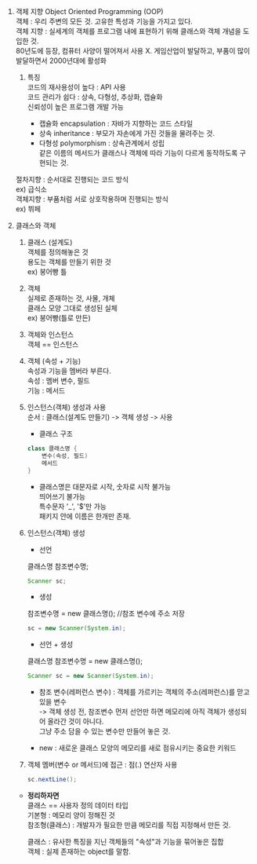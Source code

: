 1. 객체 지향 Object Oriented Programming (OOP)  
	객체 : 우리 주변의 모든 것. 고유한 특성과 기능을 가지고 있다.  
	객체 지향 : 실세계의 객체를 프로그램 내에 표현하기 위해 클래스와 객체 개념을 도입한 것.  
	80년도에 등장, 컴퓨터 사양이 떨어져서 사용 X. 게임산업이 발달하고, 부품이 많이 발달하면서 2000년대에 활성화  

	1) 특징  
		코드의 재사용성이 높다 : API 사용  
		코드 관리가 쉽다 : 상속, 다형성, 추상화, 캡슐화  
		신뢰성이 높은 프로그램 개발 가능  
    
		+ 캡슐화 encapsulation : 자바가 지향하는 코드 스타일  
		+ 상속 inheritance : 부모가 자손에게 가진 것들을 물려주는 것.  
		+ 다형성 polymorphism : 상속관계에서 성립  
				         같은 이름의 메서드가 클래스나 객체에 따라 기능이 다르게 동작하도록 구현되는 것.  
		
	절차지향 : 순서대로 진행되는 코드 방식  
		        ex) 급식소  
	객체지향 : 부품처럼 서로 상호작용하며 진행되는 방식  
            ex) 뷔페  

2. 클래스와 객체  
	1) 클래스 (설계도)  
		객체를 정의해놓은 것    
		용도는 객체를 만들기 위한 것  
		ex) 붕어빵 틀  

	2) 객체  
		실제로 존재하는 것,  사물, 개체  
		클래스 모양 그대로 생성된 실체  
		ex) 붕어빵(틀로 만든)  

	3) 객체와 인스턴스  
		객체 == 인스턴스  
	
	4) 객체 (속성 + 기능)  
		속성과 기능을 멤버라 부른다.  
		속성 : 멤버 변수, 필드  
		기능 : 메서드  
	
	5) 인스턴스(객체) 생성과 사용  
		순서 : 클래스(설계도 만들기) -> 객체 생성 -> 사용  

		+ 클래스 구조  
		```java
		class 클래스명 {
			변수(속성, 필드)
			메서드
		}
		```
    
		* 클래스명은 대문자로 시작, 숫자로 시작 불가능  
			     띄어쓰기 불가능  
			     특수문자 '_', '$'만 가능  
			     패키지 안에 이름은 한개만 존재.  

	6) 인스턴스(객체) 생성  
		+ 선언  
		
		클래스명 참조변수명;  
		```java
		Scanner sc;
		```

		+ 생성  

		참조변수명 = new 클래스명(); //참조 변수에 주소 저장  
		```java
		sc = new Scanner(System.in);
		```
		
		+ 선언 + 생성  
		
		클래스명 참조변수명 = new 클래스명();    
		```java
		Scanner sc = new Scanner(System.in);
		```  
		
		* 참조 변수(레퍼런스 변수) : 객체를 가르키는 객체의 주소(레퍼런스)를 맏고 있을 변수  
				   	-> 객체 생성 전, 참조변수 먼저 선언만 하면 메모리에 아직 객체가 생성되어 올라간 것이 아니다.  
					    그냥 주소 담을 수 있는 변수만 만들어 놓은 것.  
		
		* new : 새로운 클래스 모양의 메모리를 새로 점유시키는 중요한 키워드  
			     
	7) 객체 멤버(변수 or 메서드)에 접근 : 점(.) 연산자 사용  
	
		```java
		sc.nextLine();
		```  
	
	* **정리하자면**  
		클래스 == 사용자 정의 데이터 타입  
		기본형  : 메모리 양이 정해진 것  
		참조형(클래스) : 개발자가 필요한 만큼 메모리를 직접 지정해서 만든 것.
	
		클래스 : 유사한 특징을 지닌 객체들의 "속성"과 기능을 묶어놓은 집합  
		객체 : 실제 존재하는 object를 말함.
